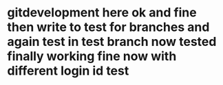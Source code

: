 # gitdevelopment  here ok and fine then write  to test for branches and again test in test branch now  tested finally working fine now with different login id test 
